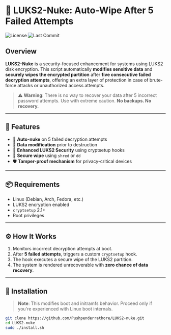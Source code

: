 # 🔐 LUKS2-Nuke: Auto-Wipe After 5 Failed Attempts 

![License](https://img.shields.io/badge/license-MIT-green) 
![Last Commit](https://img.shields.io/github/last-commit/your-username/LUKS2-nuke) 

## Overview 

**LUKS2-Nuke** is a security-focused enhancement for systems using LUKS2 disk encryption. This script automatically **modifies sensitive data** and **securely wipes the encrypted partition** after **five consecutive failed decryption attempts**, offering an extra layer of protection in case of brute-force attacks or unauthorized access attempts. 

> ⚠️ **Warning**: There is no way to recover your data after 5 incorrect password attempts. Use with extreme caution. **No backups. No recovery.** 

--- 

## 🧠 Features 

- 🚫 **Auto-nuke** on 5 failed decryption attempts 
- 🔄 **Data modification** prior to destruction 
- 🔐 **Enhanced LUKS2 Security** using cryptsetup hooks 
- 🧹 **Secure wipe** using `shred` or `dd` 
- 🛡️ **Tamper-proof mechanism** for privacy-critical devices 

--- 

## 📦 Requirements 

- Linux (Debian, Arch, Fedora, etc.) 
- LUKS2 encryption enabled 
- `cryptsetup` 2.1+  
- Root privileges 

--- 

## ⚙️ How It Works 

1. Monitors incorrect decryption attempts at boot. 
2. After **5 failed attempts**, triggers a custom `cryptsetup` hook. 
3. The hook executes a secure wipe of the LUKS2 partition. 
4. The system is rendered unrecoverable with **zero chance of data recovery**. 

--- 

## 🚀 Installation 

> **Note**: This modifies boot and initramfs behavior. Proceed only if you're experienced with Linux boot internals. 


```bash 
git clone https://github.com/Pushpenderrathore/LUKS2-nuke.git 
cd LUKS2-nuke 
sudo ./install.sh 
